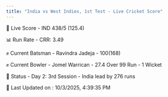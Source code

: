 ```yaml
---
title: "India vs West Indies, 1st Test - Live Cricket Score"
---
```


🔴 Live Score - IND 438/5 (125.4)  

📊 Run Rate - CRR: 3.49  

✊ Current Batsman - Ravindra Jadeja - 100(168)  

✊ Current Bowler - Jomel Warrican - 27.4 Over 99 Run - 1 Wicket  

📑 Status - Day 2: 3rd Session - India lead by 276 runs

📝 Last Updated on : 10/3/2025, 4:39:35 PM  

